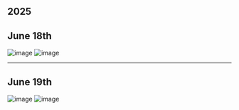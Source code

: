 ## **2025**
## June 18th
![image](https://github.com/user-attachments/assets/031beea4-4d7b-4009-b9a1-5ab710e6bfe0)
![image](https://github.com/user-attachments/assets/34b9f87c-243d-4885-860f-b7cc613f39cf)


---

## June 19th
![image](https://github.com/user-attachments/assets/72f48174-b803-4986-b940-0f1284440ede)
![image](https://github.com/user-attachments/assets/d305202a-79a6-4b6c-a14f-8e3ef98d959d)




